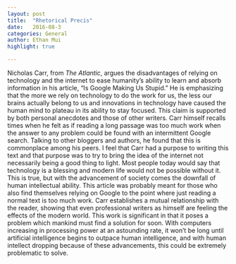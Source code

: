 ```yaml
---
layout: post
title:  "Rhetorical Precis"
date:   2016-08-3
categories: General
author: Ethan Mui
highlight: true

---
```


Nicholas Carr, from *The Atlantic*, argues the disadvantages of relying on technology and the internet to ease humanity’s ability to learn and absorb information in his article, “Is Google Making Us Stupid.” He is emphasizing that the more we rely on technology to do the work for us, the less our brains actually belong to us and innovations in technology have caused the human mind to plateau in its ability to stay focused. This claim is supported by both personal anecdotes and those of other writers. Carr himself recalls times when he felt as if reading a long passage was too much work when the answer to any problem could be found with an intermittent Google search. Talking to other bloggers and authors, he found that this is commonplace among his peers. I feel that Carr had a purpose to writing this text and that purpose was to try to bring the idea of the internet not necessarily being a good thing to light. Most people today would say that technology is a blessing and modern life would not be possible without it. This is true, but with the advancement of society comes the downfall of human intellectual ability. This article was probably meant for those who also find themselves relying on Google to the point where just reading a normal text is too much work. Carr establishes a mutual relationship with the reader, showing that even professional writers as himself are feeling the effects of the modern world. This work is significant in that it poses a problem which mankind must find a solution for soon. With computers increasing in processing power at an astounding rate, it won’t be long until artificial intelligence begins to outpace human intelligence, and with human intellect dropping because of these advancements, this could be extremely problematic to solve.  
